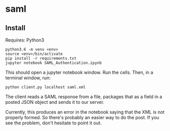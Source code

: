 # saml

## Install

Requires: Python3

```
python3.6 -m venv <env>
source <env>/bin/activate
pip install -r requirements.txt
jupyter notebook SAML_Authentication.ipynb 
```
This should open a jupyter notebook window. Run the cells. 
Then, in a terminal window, run:

```
python client.py localhost saml.xml
```

The client reads a SAML response from a file, packages that as a field in a posted JSON object and sends it to our server.

Currently, this produces an error in the notebook saying that the XML is not properly formed. So there's probably an easier way to do the post. If you see the problem, don't hesitate to point it out.

